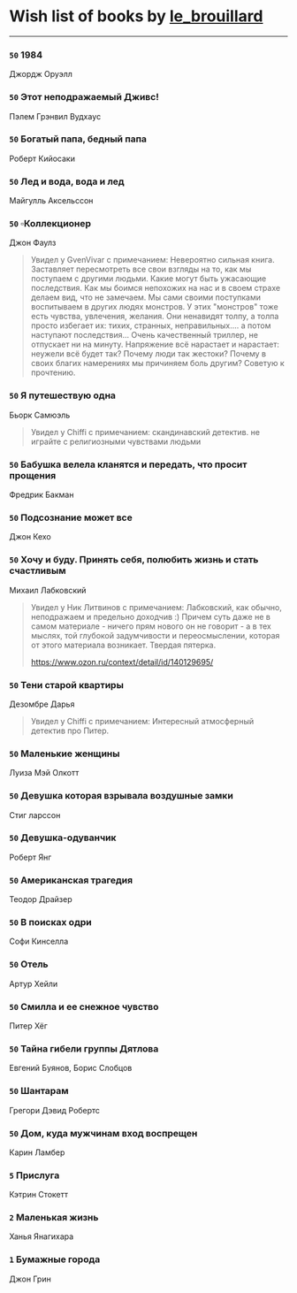 # Wish list of books by [le_brouillard](http://vk.com/id13330781)
---

### `50` 1984
Джордж Оруэлл

### `50` Этот неподражаемый Дживс!
Пэлем Грэнвил Вудхауc

### `50` Богатый папа, бедный папа
Роберт Кийосаки

### `50` Лед и вода, вода и лед
Майгулль Аксельссон

### `50` ▫Коллекционер
Джон Фаулз
> Увидел у GvenVivar  с примечанием: Невероятно сильная книга. Заставляет пересмотреть все свои взгляды на то, как  мы поступаем с другими людьми. Какие могут быть ужасающие последствия. Как мы боимся непохожих на нас и в своем страхе делаем вид, что не замечаем. Мы сами своими поступками воспитываем в других людях монстров. У этих "монстров" тоже есть чувства, увлечения, желания. Они ненавидят толпу, а толпа просто избегает их: тихих, странных, неправильных.... а потом наступают последствия... Очень качественный триллер, не отпускает ни на минуту. Напряжение всё нарастает и нарастает: неужели всё будет так? Почему люди так жестоки? Почему в своих благих намерениях мы причиняем боль другим? Советую к прочтению.

### `50` Я путешествую одна
Бьорк Самюэль
> Увидел у Chiffi с примечанием: скандинавский детектив.
> не играйте с религиозными чувствами людьми

### `50` Бабушка велела кланятся и передать, что просит прощения
Фредрик Бакман

### `50` Подсознание может все
Джон Кехо

### `50` Хочу и буду. Принять себя, полюбить жизнь и стать счастливым
Михаил Лабковский
> Увидел у Ник Литвинов с примечанием: Лабковский, как обычно, неподражаем и предельно доходчив :) Причем суть даже не в самом материале - ничего прям нового он не говорит - а в тех мыслях, той глубокой задумчивости и переосмыслении, которая от этого материала возникает. Твердая пятерка.
> 
> https://www.ozon.ru/context/detail/id/140129695/

### `50` Тени старой квартиры
Дезомбре Дарья
> Увидел у Chiffi с примечанием: Интересный атмосферный детектив про Питер.

### `50` Маленькие женщины
Луиза Мэй Олкотт

### `50` Девушка которая взрывала воздушные замки
Стиг ларссон

### `50` Девушка-одуванчик
Роберт Янг

### `50` Американская трагедия
Теодор Драйзер

### `50` В поисках одри
Софи Кинселла

### `50` Отель
Артур Хейли

### `50` Смилла и ее снежное чувство
Питер Хёг

### `50` Тайна гибели группы Дятлова
Евгений Буянов, Борис Слобцов

### `50` Шантарам
Грегори Дэвид Робертс

### `50` Дом, куда мужчинам вход воспрещен
Карин Ламбер

### `5` Прислуга
Кэтрин Стокетт

### `2` Маленькая жизнь
Ханья Янагихара

### `1` Бумажные города
Джон Грин

